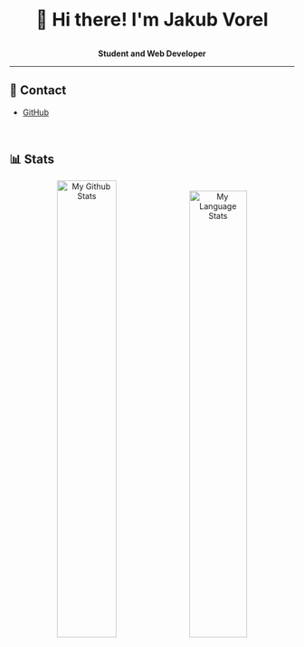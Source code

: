 <h3 style="font-size: 2rem" align="center">👋 Hi there! I'm Jakub Vorel</h3>

<p align="center">
  <b>Student and Web Developer</b>
</p>

---

## 📲 Contact
 - [GitHub](https://github.com/jacobv-dev)

<br/>

## 📊 Stats

<p align="center">
  <img src="https://github-readme-stats.vercel.app/api?username=jacobv-dev&show_icons=true&theme=react&include_all_commits=true" alt="My Github Stats" width="45.5%">
  
  <img src="https://github-readme-stats.vercel.app/api/top-langs/?username=jacobv-dev&layout=compact&theme=react" alt="My Language Stats" width="45%">
</p>